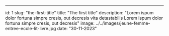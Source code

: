 ---
id: 1
slug: "the-first-title"
title: "The first title"
description: "Lorem ispum dolor fortuna simpre cresis, out decresis vita detastabilis Lorem ispum dolor fortuna simpre cresis, out decresis"
image: ../../images/jeune-femme-entree-ecole-lit-livre.jpg
date: "30-11-2023"